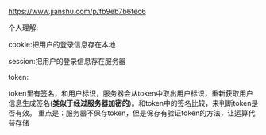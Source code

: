 https://www.jianshu.com/p/fb9eb7b6fec6

个人理解:

cookie:把用户的登录信息存在本地

session:把用户的登录信息存在服务器

token:

token里有签名，和用户标识，服务器会从token中取出用户标识，重新获取用户信息生成签名(**类似于经过服务器加密的**)。和token中的签名比较，来判断token是否有效。 重点是：服务器不保存token，但是保存有验证token的方法，让运算代替存储

